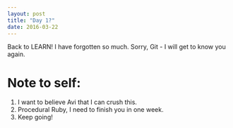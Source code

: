 ```yaml
---
layout: post
title: "Day 1?"
date: 2016-03-22
---
```


Back to LEARN! I have forgotten so much. Sorry, Git - I will get to know you again.

# Note to self: #

1. I want to believe Avi that I can crush this.
2. Procedural Ruby, I need to finish you in one week.
3. Keep going!
